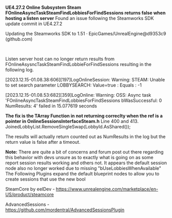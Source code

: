 **UE4.27.2 Online Subsystem Steam FOnlineAsyncTaskSteamFindLobbiesForFindSessions returns false when hosting a listen server**
Found an issue following the Steamworks SDK update commit in UE4.27.2

Updating the Steamworks SDK to 1.51 · EpicGames/UnrealEngine@d9353c9 (github.com)

​

Listen server host can no longer return results from FOnlineAsysncTaskSteamFindLobbieForFindSessions resulting in the following log.

[2023.12.15-01.08.38:606][197]LogOnlineSession: Warning: STEAM: Unable to set search parameter LOBBYSEARCH: Value=true : Equals : -1

[2023.12.15-01.08.53:682][359]LogOnline: Warning: OSS: Async task 'FOnlineAsyncTaskSteamFindLobbiesForFindSessions bWasSuccessful: 0 NumResults: 4' failed in 15.077619 seconds

**​The fix is the TArray Function in not returning correclty when the ref is a pointer in OnlineSessionsInterfaceSteam.h**
Line 400 and 413.
JoinedLobbyList.RemoveSingleSwap(LobbyId.AsShared());

The results will actually return counted out as NumResults in the log but the return value is false after a timeout.

**Note:**
There are quite a bit of concerns and forum post out there regarding this behavior with devs unsure as to exactly what is going on as some report session results working and others not.
It appears the default session node also no longer worked due to missing "bUseLobbiesWhenAvailable"
The Following Plugins expand the default blueprint nodes to allow you to create sessions that use the new bool

SteamCore by eelDev - https://www.unrealengine.com/marketplace/en-US/product/steamcore

AdvancedSessions - https://github.com/mordentral/AdvancedSessionsPlugin
